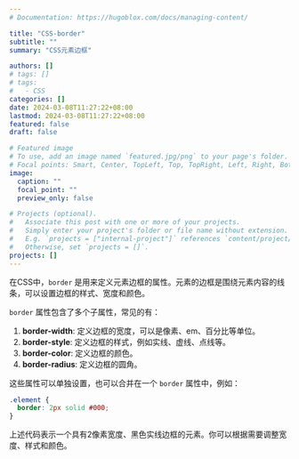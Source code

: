 ```yaml
---
# Documentation: https://hugoblox.com/docs/managing-content/

title: "CSS-border"
subtitle: ""
summary: "CSS元素边框"

authors: []
# tags: []
# tags:
#   - CSS
categories: []
date: 2024-03-08T11:27:22+08:00
lastmod: 2024-03-08T11:27:22+08:00
featured: false
draft: false

# Featured image
# To use, add an image named `featured.jpg/png` to your page's folder.
# Focal points: Smart, Center, TopLeft, Top, TopRight, Left, Right, BottomLeft, Bottom, BottomRight.
image:
  caption: ""
  focal_point: ""
  preview_only: false

# Projects (optional).
#   Associate this post with one or more of your projects.
#   Simply enter your project's folder or file name without extension.
#   E.g. `projects = ["internal-project"]` references `content/project/deep-learning/index.md`.
#   Otherwise, set `projects = []`.
projects: []
---
```


在CSS中，`border` 是用来定义元素边框的属性。元素的边框是围绕元素内容的线条，可以设置边框的样式、宽度和颜色。

`border` 属性包含了多个子属性，常见的有：

1. **border-width**: 定义边框的宽度，可以是像素、em、百分比等单位。
2. **border-style**: 定义边框的样式，例如实线、虚线、点线等。
3. **border-color**: 定义边框的颜色。
4. **border-radius**: 定义边框的圆角。

这些属性可以单独设置，也可以合并在一个 `border` 属性中，例如：

```css
.element {
  border: 2px solid #000;
}
```

上述代码表示一个具有2像素宽度、黑色实线边框的元素。你可以根据需要调整宽度、样式和颜色。
